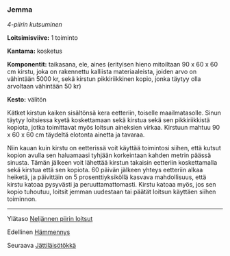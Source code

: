 ### Jemma

*4-piirin kutsuminen*

**Loitsimisviive:** 1 toiminto

**Kantama:** kosketus

**Komponentit:** taikasana, ele, aines (erityisen hieno mitoiltaan 90 x 60 x 60 cm kirstu, joka on rakennettu kalliista materiaaleista, joiden arvo on vähintään 5000 kr, sekä kirstun pikkiriikkinen kopio, jonka täytyy olla arvoltaan vähintään 50 kr)

**Kesto:** välitön

Kätket kirstun kaiken sisältönsä kera eetteriin, toiselle maailmatasolle. Sinun täytyy loitsiessa kyetä koskettamaan sekä kirstua sekä sen pikkiriikkistä kopiota, jotka toimittavat myös loitsun aineksien virkaa. Kirstuun mahtuu 90 x 60 x 60 cm täydeltä elotonta ainetta ja tavaraa.

Niin kauan kuin kirstu on eetterissä voit käyttää toimintosi siihen, että kutsut kopion avulla sen haluamaasi tyhjään korkeintaan kahden metrin päässä sinusta. Tämän jälkeen voit lähettää kirstun takaisin eetteriin koskettamalla sekä kirstua että sen kopiota. 60 päivän jälkeen yhteys eetteriin alkaa heiketä, ja päivittäin on 5 prosenttiyksiköllä kasvava mahdollisuus, että kirstu katoaa pysyvästi ja peruuttamattomasti. Kirstu katoaa myös, jos sen kopio tuhoutuu, loitsit jemman uudestaan tai päätät loitsun käyttäen siihen toiminnon.

----

Ylätaso [Neljännen piirin loitsut](4_piirin_loitsut.md)

Edellinen [Hämmennys](Hämmennys.md)

Seuraava [Jättiläisötökkä](Jättiläisötökkä.md)
